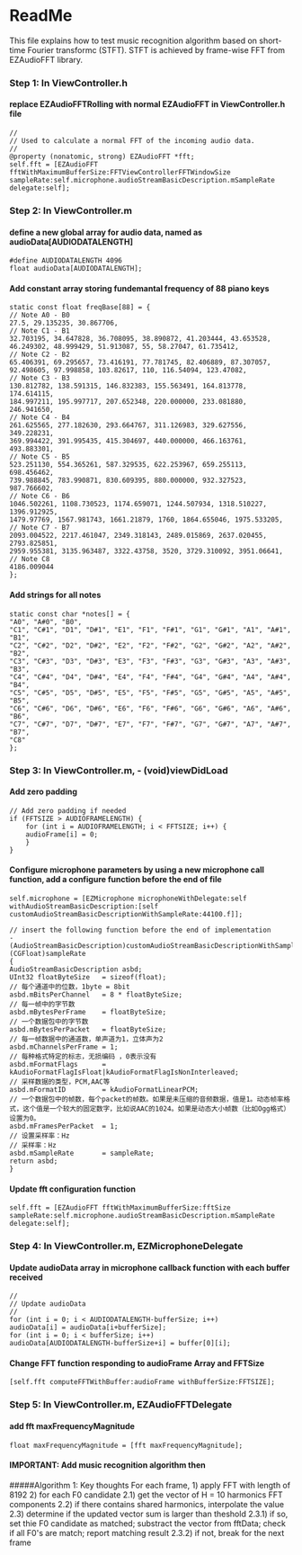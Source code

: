 #  ReadMe
This file explains how to test music recognition algorithm based on short-time Fourier transformc (STFT).
STFT is achieved by frame-wise FFT from EZAudioFFT library.

### Step 1: In ViewController.h
#### replace EZAudioFFTRolling with normal EZAudioFFT in ViewController.h file
    //
    // Used to calculate a normal FFT of the incoming audio data.
    //
    @property (nonatomic, strong) EZAudioFFT *fft;
    self.fft = [EZAudioFFT fftWithMaximumBufferSize:FFTViewControllerFFTWindowSize sampleRate:self.microphone.audioStreamBasicDescription.mSampleRate delegate:self];
    
### Step 2: In ViewController.m
#### define a new global array for audio data, named as audioData[AUDIODATALENGTH]
     
    #define AUDIODATALENGTH 4096
    float audioData[AUDIODATALENGTH];
     

#### Add constant array storing fundemantal frequency of 88 piano keys
     
    static const float freqBase[88] = {
    // Note A0 - B0
    27.5, 29.135235, 30.867706,
    // Note C1 - B1
    32.703195, 34.647828, 36.708095, 38.890872, 41.203444, 43.653528,
    46.249302, 48.999429, 51.913087, 55, 58.27047, 61.735412,
    // Note C2 - B2
    65.406391, 69.295657, 73.416191, 77.781745, 82.406889, 87.307057,
    92.498605, 97.998858, 103.82617, 110, 116.54094, 123.47082,
    // Note C3 - B3
    130.812782, 138.591315, 146.832383, 155.563491, 164.813778, 174.614115,
    184.997211, 195.997717, 207.652348, 220.000000, 233.081880, 246.941650,
    // Note C4 - B4
    261.625565, 277.182630, 293.664767, 311.126983, 329.627556, 349.228231,
    369.994422, 391.995435, 415.304697, 440.000000, 466.163761, 493.883301,
    // Note C5 - B5
    523.251130, 554.365261, 587.329535, 622.253967, 659.255113, 698.456462,
    739.988845, 783.990871, 830.609395, 880.000000, 932.327523, 987.766602,
    // Note C6 - B6
    1046.502261, 1108.730523, 1174.659071, 1244.507934, 1318.510227, 1396.912925,
    1479.97769, 1567.981743, 1661.21879, 1760, 1864.655046, 1975.533205,
    // Note C7 - B7
    2093.004522, 2217.461047, 2349.318143, 2489.015869, 2637.020455, 2793.825851,
    2959.955381, 3135.963487, 3322.43758, 3520, 3729.310092, 3951.06641,
    // Note C8
    4186.009044
    };
    
#### Add strings for all notes

    static const char *notes[] = {
    "A0", "A#0", "B0",
    "C1", "C#1", "D1", "D#1", "E1", "F1", "F#1", "G1", "G#1", "A1", "A#1", "B1",
    "C2", "C#2", "D2", "D#2", "E2", "F2", "F#2", "G2", "G#2", "A2", "A#2", "B2",
    "C3", "C#3", "D3", "D#3", "E3", "F3", "F#3", "G3", "G#3", "A3", "A#3", "B3",
    "C4", "C#4", "D4", "D#4", "E4", "F4", "F#4", "G4", "G#4", "A4", "A#4", "B4",
    "C5", "C#5", "D5", "D#5", "E5", "F5", "F#5", "G5", "G#5", "A5", "A#5", "B5",
    "C6", "C#6", "D6", "D#6", "E6", "F6", "F#6", "G6", "G#6", "A6", "A#6", "B6",
    "C7", "C#7", "D7", "D#7", "E7", "F7", "F#7", "G7", "G#7", "A7", "A#7", "B7",
    "C8"
    };
    
### Step 3: In ViewController.m, - (void)viewDidLoad
#### Add zero padding
     
    // Add zero padding if needed
    if (FFTSIZE > AUDIOFRAMELENGTH) {
        for (int i = AUDIOFRAMELENGTH; i < FFTSIZE; i++) {
        audioFrame[i] = 0;
        }
    }
     
#### Configure microphone parameters by using a new microphone call function, add a configure function before the end of file
     
    self.microphone = [EZMicrophone microphoneWithDelegate:self withAudioStreamBasicDescription:[self customAudioStreamBasicDescriptionWithSampleRate:44100.f]];
    
    // insert the following function before the end of implementation
    - (AudioStreamBasicDescription)customAudioStreamBasicDescriptionWithSampleRate:(CGFloat)sampleRate
    {
    AudioStreamBasicDescription asbd;
    UInt32 floatByteSize   = sizeof(float);
    // 每个通道中的位数，1byte = 8bit
    asbd.mBitsPerChannel   = 8 * floatByteSize;
    // 每一帧中的字节数
    asbd.mBytesPerFrame    = floatByteSize;
    // 一个数据包中的字节数
    asbd.mBytesPerPacket   = floatByteSize;
    // 每一帧数据中的通道数，单声道为1，立体声为2
    asbd.mChannelsPerFrame = 1;
    // 每种格式特定的标志，无损编码 ，0表示没有
    asbd.mFormatFlags      = kAudioFormatFlagIsFloat|kAudioFormatFlagIsNonInterleaved;
    // 采样数据的类型，PCM,AAC等
    asbd.mFormatID         = kAudioFormatLinearPCM;
    // 一个数据包中的帧数，每个packet的帧数。如果是未压缩的音频数据，值是1。动态帧率格式，这个值是一个较大的固定数字，比如说AAC的1024。如果是动态大小帧数（比如Ogg格式）设置为0。
    asbd.mFramesPerPacket  = 1;
    // 设置采样率：Hz
    // 采样率：Hz
    asbd.mSampleRate       = sampleRate;
    return asbd;
    }
    
#### Update fft configuration function
     
    self.fft = [EZAudioFFT fftWithMaximumBufferSize:fftSize         sampleRate:self.microphone.audioStreamBasicDescription.mSampleRate delegate:self];
    
### Step 4: In ViewController.m, EZMicrophoneDelegate
#### Update audioData array in microphone callback function with each buffer received
     
    //
    // Update audioData
    //
    for (int i = 0; i < AUDIODATALENGTH-bufferSize; i++)
    audioData[i] = audioData[i+bufferSize];
    for (int i = 0; i < bufferSize; i++)
    audioData[AUDIODATALENGTH-bufferSize+i] = buffer[0][i];
    
#### Change FFT function responding to audioFrame Array and FFTSize
     
    [self.fft computeFFTWithBuffer:audioFrame withBufferSize:FFTSIZE];
    
### Step 5: In ViewController.m, EZAudioFFTDelegate
#### add fft maxFrequencyMagnitude
     
    float maxFrequencyMagnitude = [fft maxFrequencyMagnitude];
    
#### IMPORTANT: Add music recognition algorithm then
#####Algorithm 1:
Key thoughts
  For each frame, 1) apply FFT with length of 8192
                            2) for each F0 candidate
                                2.1) get the vector of  H = 10 harmonics FFT components
                                2.2) if there contains shared harmonics, interpolate the value
                                2.3) determine if the updated vector sum is larger than theshold
                                2.3.1) if so, set thie F0 candidate as matched; substract the vector from fftData; check if all F0's are match; report matching result
                                    2.3.2) if not, break for the next frame
